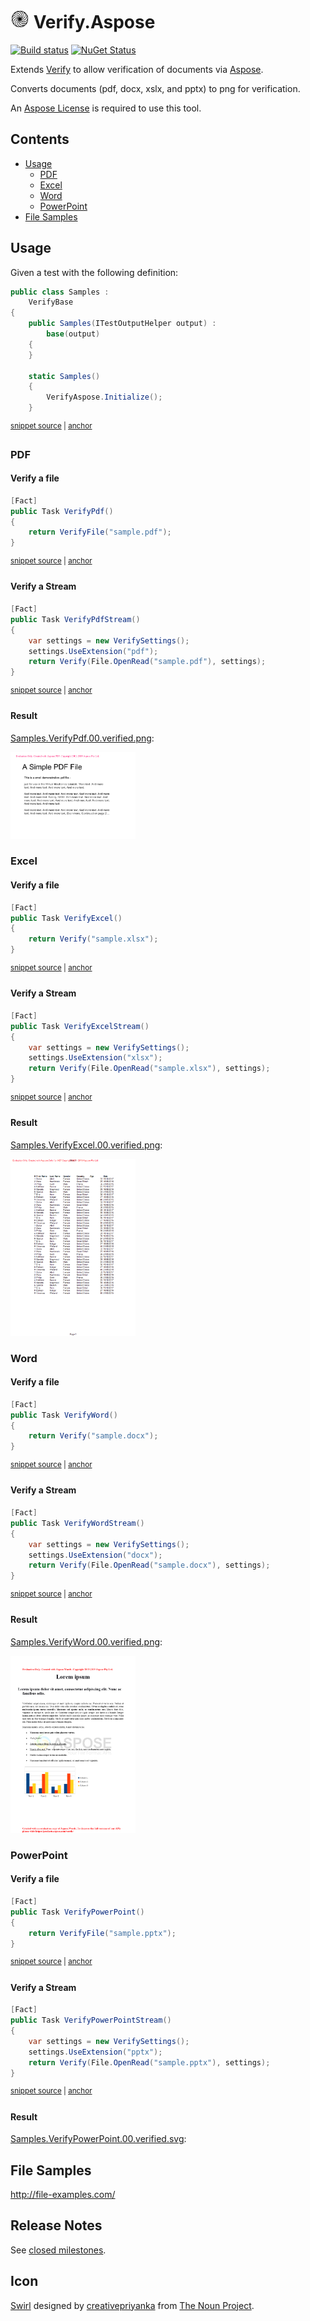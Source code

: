 <!--
GENERATED FILE - DO NOT EDIT
This file was generated by [MarkdownSnippets](https://github.com/SimonCropp/MarkdownSnippets).
Source File: /readme.source.md
To change this file edit the source file and then run MarkdownSnippets.
-->

# <img src="/src/icon.png" height="30px"> Verify.Aspose

[![Build status](https://ci.appveyor.com/api/projects/status/7k8hh0guut2ioak2?svg=true)](https://ci.appveyor.com/project/SimonCropp/Verify-Aspose)
[![NuGet Status](https://img.shields.io/nuget/v/Verify.Aspose.svg)](https://www.nuget.org/packages/Verify.Aspose/)

Extends [Verify](https://github.com/SimonCropp/Verify) to allow verification of documents via [Aspose](https://www.aspose.com/).

Converts documents (pdf, docx, xslx, and pptx) to png for verification.

An [Aspose License](https://purchase.aspose.com/policies/license-types) is required to use this tool.

<!-- toc -->
## Contents

  * [Usage](#usage)
    * [PDF](#pdf)
    * [Excel](#excel)
    * [Word](#word)
    * [PowerPoint](#powerpoint)
  * [File Samples](#file-samples)<!-- endtoc -->


## Usage

Given a test with the following definition:

<!-- snippet: TestDefinition -->
<a id='snippet-testdefinition'/></a>
```cs
public class Samples :
    VerifyBase
{
    public Samples(ITestOutputHelper output) :
        base(output)
    {
    }

    static Samples()
    {
        VerifyAspose.Initialize();
    }
```
<sup><a href='/src/Tests/Samples.cs#L8-L21' title='File snippet `testdefinition` was extracted from'>snippet source</a> | <a href='#snippet-testdefinition' title='Navigate to start of snippet `testdefinition`'>anchor</a></sup>
<!-- endsnippet -->


### PDF


#### Verify a file

<!-- snippet: VerifyPdf -->
<a id='snippet-verifypdf'/></a>
```cs
[Fact]
public Task VerifyPdf()
{
    return VerifyFile("sample.pdf");
}
```
<sup><a href='/src/Tests/Samples.cs#L23-L31' title='File snippet `verifypdf` was extracted from'>snippet source</a> | <a href='#snippet-verifypdf' title='Navigate to start of snippet `verifypdf`'>anchor</a></sup>
<!-- endsnippet -->


#### Verify a Stream

<!-- snippet: VerifyPdfStream -->
<a id='snippet-verifypdfstream'/></a>
```cs
[Fact]
public Task VerifyPdfStream()
{
    var settings = new VerifySettings();
    settings.UseExtension("pdf");
    return Verify(File.OpenRead("sample.pdf"), settings);
}
```
<sup><a href='/src/Tests/Samples.cs#L33-L43' title='File snippet `verifypdfstream` was extracted from'>snippet source</a> | <a href='#snippet-verifypdfstream' title='Navigate to start of snippet `verifypdfstream`'>anchor</a></sup>
<!-- endsnippet -->


#### Result

[Samples.VerifyPdf.00.verified.png](/src/Tests/Samples.VerifyPdf.00.verified.png):

<img src="/src/Tests/Samples.VerifyPdf.00.verified.png" width="200px">


### Excel


#### Verify a file

<!-- snippet: VerifyExcel -->
<a id='snippet-verifyexcel'/></a>
```cs
[Fact]
public Task VerifyExcel()
{
    return Verify("sample.xlsx");
}
```
<sup><a href='/src/Tests/Samples.cs#L71-L79' title='File snippet `verifyexcel` was extracted from'>snippet source</a> | <a href='#snippet-verifyexcel' title='Navigate to start of snippet `verifyexcel`'>anchor</a></sup>
<!-- endsnippet -->


#### Verify a Stream

<!-- snippet: VerifyExcelStream -->
<a id='snippet-verifyexcelstream'/></a>
```cs
[Fact]
public Task VerifyExcelStream()
{
    var settings = new VerifySettings();
    settings.UseExtension("xlsx");
    return Verify(File.OpenRead("sample.xlsx"), settings);
}
```
<sup><a href='/src/Tests/Samples.cs#L81-L91' title='File snippet `verifyexcelstream` was extracted from'>snippet source</a> | <a href='#snippet-verifyexcelstream' title='Navigate to start of snippet `verifyexcelstream`'>anchor</a></sup>
<!-- endsnippet -->


#### Result

[Samples.VerifyExcel.00.verified.png](/src/Tests/Samples.VerifyExcel.00.verified.png):

<img src="/src/Tests/Samples.VerifyExcel.00.verified.png" width="200px">


### Word


#### Verify a file

<!-- snippet: VerifyWord -->
<a id='snippet-verifyword'/></a>
```cs
[Fact]
public Task VerifyWord()
{
    return Verify("sample.docx");
}
```
<sup><a href='/src/Tests/Samples.cs#L93-L101' title='File snippet `verifyword` was extracted from'>snippet source</a> | <a href='#snippet-verifyword' title='Navigate to start of snippet `verifyword`'>anchor</a></sup>
<!-- endsnippet -->


#### Verify a Stream

<!-- snippet: VerifyWordStream -->
<a id='snippet-verifywordstream'/></a>
```cs
[Fact]
public Task VerifyWordStream()
{
    var settings = new VerifySettings();
    settings.UseExtension("docx");
    return Verify(File.OpenRead("sample.docx"), settings);
}
```
<sup><a href='/src/Tests/Samples.cs#L103-L113' title='File snippet `verifywordstream` was extracted from'>snippet source</a> | <a href='#snippet-verifywordstream' title='Navigate to start of snippet `verifywordstream`'>anchor</a></sup>
<!-- endsnippet -->


#### Result

[Samples.VerifyWord.00.verified.png](/src/Tests/Samples.VerifyWord.00.verified.png):

<img src="/src/Tests/Samples.VerifyWord.00.verified.png" width="200px">


### PowerPoint


#### Verify a file

<!-- snippet: VerifyPowerPoint -->
<a id='snippet-verifypowerpoint'/></a>
```cs
[Fact]
public Task VerifyPowerPoint()
{
    return VerifyFile("sample.pptx");
}
```
<sup><a href='/src/Tests/Samples.cs#L47-L55' title='File snippet `verifypowerpoint` was extracted from'>snippet source</a> | <a href='#snippet-verifypowerpoint' title='Navigate to start of snippet `verifypowerpoint`'>anchor</a></sup>
<!-- endsnippet -->


#### Verify a Stream

<!-- snippet: VerifyPowerPointStream -->
<a id='snippet-verifypowerpointstream'/></a>
```cs
[Fact]
public Task VerifyPowerPointStream()
{
    var settings = new VerifySettings();
    settings.UseExtension("pptx");
    return Verify(File.OpenRead("sample.pptx"), settings);
}
```
<sup><a href='/src/Tests/Samples.cs#L57-L67' title='File snippet `verifypowerpointstream` was extracted from'>snippet source</a> | <a href='#snippet-verifypowerpointstream' title='Navigate to start of snippet `verifypowerpointstream`'>anchor</a></sup>
<!-- endsnippet -->


#### Result

[Samples.VerifyPowerPoint.00.verified.svg](/src/Tests/Samples.VerifyPowerPoint.00.verified.svg):


## File Samples

http://file-examples.com/


## Release Notes

See [closed milestones](../../milestones?state=closed).


## Icon

[Swirl](https://thenounproject.com/term/swirl/1568686/) designed by [creativepriyanka](https://thenounproject.com/creativepriyanka) from [The Noun Project](https://thenounproject.com/creativepriyanka).
